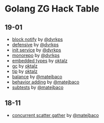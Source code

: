 # Golang ZG Hack Table

## 19-01
- [block notify](19-01/dvrkps/blocknotify) by [@dvrkps](https://twitter.com/dvrkps)
- [defensive](19-01/dvrkps/defensive) by [@dvrkps](https://twitter.com/dvrkps)
- [init service](19-01/dvrkps/initservice) by [@dvrkps](https://twitter.com/dvrkps)
- [monorepo](19-01/dvrkps/monorepo) by [@dvrkps](https://twitter.com/dvrkps)
- [embedded types](19-01/oktalz/embedded-types) by [oktalz](https://zlatko.info.tm)
- [gc](19-01/oktalz/gc) by [oktalz](https://zlatko.info.tm)
- [tip](19-01/oktalz/tip) by [oktalz](https://zlatko.info.tm)
- [balance](19-01/matejb/balance) by [@matejbaco](https://twitter.com/matejbaco)
- [behavior adding](19-01/matejb/behavior_adding) by [@matejbaco](https://twitter.com/matejbaco)
- [subtests](19-01/matejb/subtests) by [@matejbaco](https://twitter.com/matejbaco)

## 18-11
- [concurrent scatter gather](18-11/concurrent-scatter-gather) by [@matejbaco](https://twitter.com/matejbaco)
